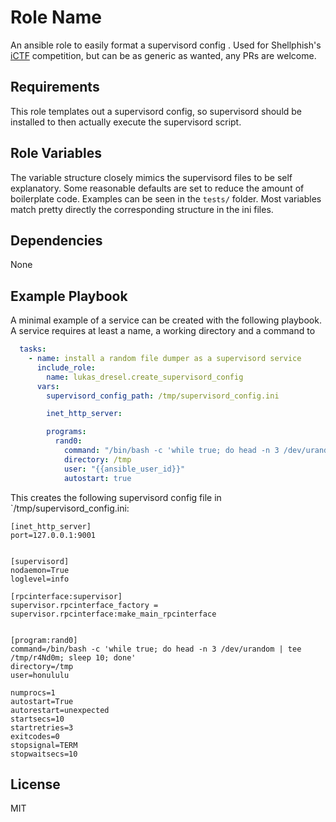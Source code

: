 Role Name
=========

An ansible role to easily format a supervisord config . Used for Shellphish's [iCTF](https://github.com/shellphish/ictf-framework) competition, but can be as generic as wanted, any PRs are welcome.

Requirements
------------

This role templates out a supervisord config, so supervisord should be installed to then actually execute the supervisord script.

Role Variables
--------------

The variable structure closely mimics the supervisord files to be self explanatory. Some reasonable defaults are set to reduce the amount of boilerplate code. Examples can be seen in the `tests/` folder. Most variables match pretty directly the corresponding structure in the ini files.


Dependencies
------------

None

Example Playbook
----------------

A minimal example of a service can be created with the following playbook. A service requires at least a name, a working directory and a command to

```yaml
  tasks:
    - name: install a random file dumper as a supervisord service
      include_role:
        name: lukas_dresel.create_supervisord_config
      vars:
        supervisord_config_path: /tmp/supervisord_config.ini

        inet_http_server:

        programs:
          rand0:
            command: "/bin/bash -c 'while true; do head -n 3 /dev/urandom | tee /tmp/r4Nd0m; sleep 10; done'"
            directory: /tmp
            user: "{{ansible_user_id}}"
            autostart: true
```

This creates the following supervisord config file in `/tmp/supervisord_config.ini:
```
[inet_http_server]
port=127.0.0.1:9001


[supervisord]
nodaemon=True
loglevel=info

[rpcinterface:supervisor]
supervisor.rpcinterface_factory = supervisor.rpcinterface:make_main_rpcinterface


[program:rand0]
command=/bin/bash -c 'while true; do head -n 3 /dev/urandom | tee /tmp/r4Nd0m; sleep 10; done'
directory=/tmp
user=honululu

numprocs=1
autostart=True
autorestart=unexpected
startsecs=10
startretries=3
exitcodes=0
stopsignal=TERM
stopwaitsecs=10
```

License
-------

MIT